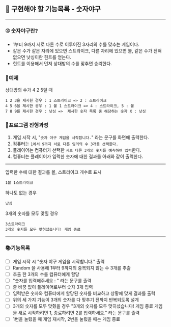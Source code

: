 ## 🚀 구현해야 할 기능목록 - 숫자야구
___

### ⚾ 숫자야구란?
- 1부터 9까지 서로 다른 수로 이루어진 3자리의 수를 맞추는 게임이다.
- 같은 수가 같은 자리에 있으면 스트라이크, 다른 자리에 있으면 볼, 같은 수가 전혀 없으면 낫싱이란 힌트를 얻는다.
- 힌트를 이용해서 먼저 상대방의 수를 맞추면 승리한다.

### 🔭예제
상대방의 수가 4 2 5일 때

    1 2 3을 제시한 경우 : 1 스트라이크 => 2 : 스트라이크
    4 5 6을 제시한 경우 : 1 볼 1 스트라이크 => 4 : 스트라이크, 5 : 볼
    7 8 9를 제시한 경우 : 낫싱 =>  제시한 숫자 목록 중 해당하는 숫자 X : 낫싱

### 📌프로그램 진행과정
1) 게임 시작 시, "`숫자 야구 게임을 시작합니다.`" 라는 문구를 화면에 출력한다.
2) 컴퓨터는 `1에서 9까지 서로 다른 임의의 수 3개를 선택한다.`
3) 플레이어는 컴퓨터가 선택한 `서로 다른 3개의 숫자를 예측하여 입력`한다.
4) 컴퓨터는 플레이어가 입력한 숫자에 대한 결과를 아래와 같이 출력한다.
___
입력한 수에 대한 결과를 볼, 스트라이크 개수로 표시

    1볼 1스트라이크
하나도 없는 경우

    낫싱
3개의 숫자를 모두 맞힐 경우
    
    3스트라이크
    3개의 숫자를 모두 맞히셨습니다! 게임 종료
___
### 📚기능목록
-[ ] 게임 시작 시 "숫자 야구 게임을 시작합니다." 출력
-[ ] Random 을 사용해 1부터 9까지의 중복되지 않는 수 3개를 추출
-[ ] 추출 한 3개의 수를 컴퓨터에게 할당
-[ ] "숫자를 입력해주세요 : " 라는 문구를 출력
-[ ] 줄 바꿈 없이 플레이어로부터 숫자 3개 입력
-[ ] 입력받은 숫자와 컴퓨터에게 할당된 숫자를 비교하고 상황에 맞게 결과를 출력
-[ ] 위의 세 가지 기능이 3개의 숫자를 다 맞추기 전까지 반복되도록 설계
-[ ] 3개의 숫자를 모두 맞췄을 경우 "3개의 숫자를 모두 맞히셨습니다! 게임 종료
게임을 새로 시작하려면 1, 종료하려면 2를 입력하세요." 라는 문구를 출력
-[ ] 1번을 눌렀을 때 게임 재시작, 2번을 눌렀을 때는 게임 종료